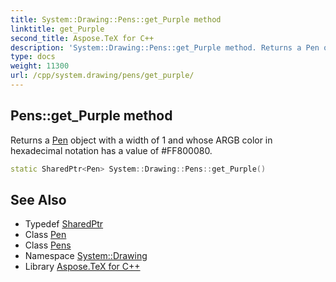 ```yaml
---
title: System::Drawing::Pens::get_Purple method
linktitle: get_Purple
second_title: Aspose.TeX for C++
description: 'System::Drawing::Pens::get_Purple method. Returns a Pen object with a width of 1 and whose ARGB color in hexadecimal notation has a value of #FF800080 in C++.'
type: docs
weight: 11300
url: /cpp/system.drawing/pens/get_purple/
---
```

## Pens::get_Purple method


Returns a [Pen](../../pen/) object with a width of 1 and whose ARGB color in hexadecimal notation has a value of #FF800080.

```cpp
static SharedPtr<Pen> System::Drawing::Pens::get_Purple()
```

## See Also

* Typedef [SharedPtr](../../../system/sharedptr/)
* Class [Pen](../../pen/)
* Class [Pens](../)
* Namespace [System::Drawing](../../)
* Library [Aspose.TeX for C++](../../../)

